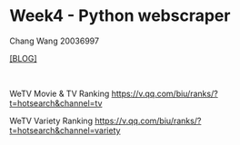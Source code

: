 # Week4 - Python webscraper
Chang Wang 20036997

[[BLOG]](https://changw1006.wixsite.com/mysite/post/week4-python-webscraper)

<br />

WeTV Movie & TV Ranking
https://v.qq.com/biu/ranks/?t=hotsearch&channel=tv 

WeTV Variety Ranking
https://v.qq.com/biu/ranks/?t=hotsearch&channel=variety 

<br />








